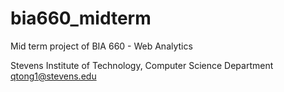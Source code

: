 bia660_midterm
==============

Mid term project of BIA 660 - Web Analytics

Stevens Institute of Technology, Computer Science Department
qtong1@stevens.edu
